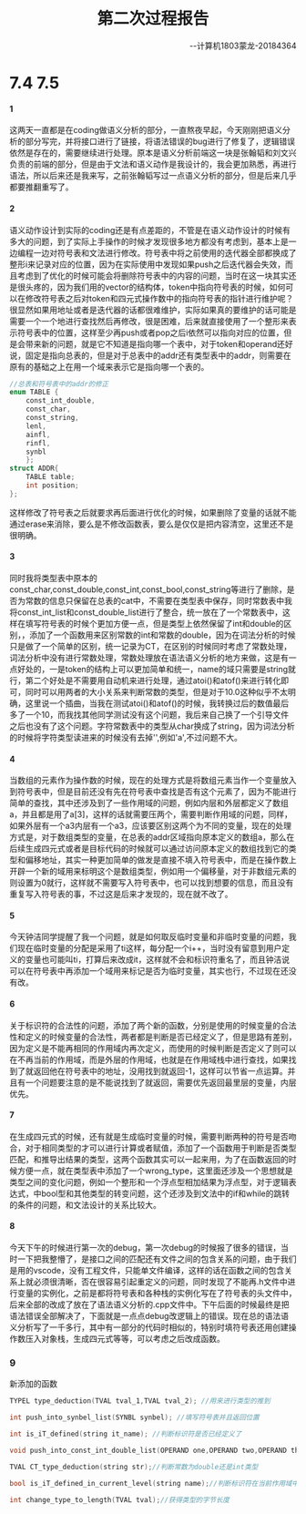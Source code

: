 <h1 align="center">第二次过程报告</h1>

<p align="right">--计算机1803蒙龙-20184364</p>

# 7.4 7.5

#### 1

这两天一直都是在coding做语义分析的部分，一直熬夜早起，今天刚刚把语义分析的部分写完，并将接口进行了链接，将语法错误的bug进行了修复了，逻辑错误依然是存在的，需要继续进行处理。原本是语义分析前端这一块是张翰韬和刘文兴负责的前端的部分，但是由于文法和语义动作是我设计的，我会更加熟悉，再进行语法，所以后来还是我来写，之前张翰韬写过一点语义分析的部分，但是后来几乎都要推翻重写了。

#### 2

语义动作设计到实际的coding还是有点差距的，不管是在语义动作设计的时候有多大的问题，到了实际上手操作的时候才发现很多地方都没有考虑到，基本上是一边编程一边对符号表和文法进行修改。符号表中将之前使用的迭代器全部都换成了整形i来记录对应的位置，因为在实际使用中发现如果push之后迭代器会失效，而且考虑到了优化的时候可能会将删除符号表中的内容的问题，当时在这一块其实还是很头疼的，因为我们用的vector的结构体，token中指向符号表的时候，如何可以在修改符号表之后对token和四元式操作数中的指向符号表的指针进行维护呢？很显然如果用地址或者是迭代器的话都很难维护，实际如果真的要维护的话可能是需要一个一个地进行查找然后再修改，很是困难，后来就直接使用了一个整形来表示符号表中的位置，这样至少再push或者pop之后i依然可以指向对应的位置，但是会带来新的问题，就是它不知道是指向哪一个表中，对于token和operand还好说，固定是指向总表的，但是对于总表中的addr还有类型表中的addr，则需要在原有的基础之上在用一个域来表示它是指向哪一个表的。

```c++
//总表和符号表中的addr的修正
enum TABLE {
    const_int_double,
    const_char,
    const_string,
    lenl,
    ainfl,
    rinfl,
    synbl
    };
struct ADDR{
    TABLE table;
    int position;
};
```

这样修改了符号表之后就要求再后面进行优化的时候，如果删除了变量的话就不能通过erase来消除，要么是不修改函数表，要么是仅仅是把内容清空，这里还不是很明确。

#### 3

同时我将类型表中原本的const_char,const_double,const_int,const_bool,const_string等进行了删除，是否为常数的信息只保留在总表的cat中，不需要在类型表中保存，同时常数表中我将const_int_list和const_double_list进行了整合，统一放在了一个常数表中，这样在填写符号表的时候个更加方便一点，但是类型上依然保留了int和double的区别，，添加了一个函数用来区别常数的int和常数的double，因为在词法分析的时候只是做了一个简单的区别，统一记录为CT，在区别的时候同时考虑了常数处理，词法分析中没有进行常数处理，常数处理放在语法语义分析的地方来做，这是有一点好处的，一是token的结构上可以更加简单和统一，name的域只需要是string就行，第二个好处是不需要用自动机来进行处理，通过atoi()和atof()来进行转化即可，同时可以用两者的大小关系来判断常数的类型，但是对于10.0这种似乎不太明确，这里说一个插曲，当我在测试atoi()和atof()的时候，我转换过后的数值最后多了一个10，而我找其他同学测试没有这个问题，我后来自己换了一个引导文件之后也没有了这个问题。字符常数表中的类型从char换成了string，因为词法分析的时候将字符类型读进来的时候没有去掉'',例如'a',不过问题不大。

#### 4

当数组的元素作为操作数的时候，现在的处理方式是将数组元素当作一个变量放入到符号表中，但是目前还没有先在符号表中查找是否有这个元素了，因为不能进行简单的查找，其中还涉及到了一些作用域的问题，例如内层和外层都定义了数组a，并且都是用了a[3]，这样的话就需要压两个，需要判断作用域的问题，同样，如果外层有一个a3内层有一个a3，应该要区别这两个为不同的变量，现在的处理方式是，对于数组类型的变量，在总表的addr区域指向原本定义的数组a，那么在后续生成四元式或者是目标代码的时候就可以通过访问原本定义的数组找到它的类型和偏移地址，其实一种更加简单的做发是直接不填入符号表中，而是在操作数上开辟一个新的域用来标明这个是数组类型，例如用一个偏移量，对于非数组元素的则设置为0就行，这样就不需要写入符号表中，也可以找到想要的信息，而且没有重复写入符号表的事，不过这是后来才发现的，现在就不改了。

#### 5

今天钟洁同学提醒了我一个问题，就是如何取反临时变量和非临时变量的问题，我们现在临时变量的分配是采用了ti这样，每分配一个i++，当时没有留意到用户定义的变量也可能叫ti，打算后来改成it，这样就不会和标识符重名了，而且钟洁说可以在符号表中再添加一个域用来标记是否为临时变量，其实也行，不过现在还没有改。

#### 6

关于标识符的合法性的问题，添加了两个新的函数，分别是使用的时候变量的合法性和定义的时候变量的合法性，两者都是判断是否已经定义了，但是思路有差别，因为定义是不能再相同的作用域内再次定义，而使用的时候判断是否定义了则可以在不再当前的作用域，而是外层的作用域，也就是在作用域栈中进行查找，如果找到了就返回他在符号表中的地址，没用找到就返回-1，这样可以节省一点运算。并且有一个问题要注意的是不能说找到了就返回，需要优先返回最里层的变量，内层优先。

#### 7

在生成四元式的时候，还有就是生成临时变量的时候，需要判断两种的符号是否吻合，对于相同类型的才可以进行计算或者赋值，添加了一个函数用于判断是否类型匹配，和推导出结果的类型，这两个函数其实可以一起来用，为了在函数返回的时候方便一点，就在类型表中添加了一个wrong_type，这里面还涉及一个思想就是类型之间的变化问题，例如一个整形和一个浮点型相加结果为浮点型，对于逻辑表达式，中bool型和其他类型的转变问题，这个还涉及到文法中的if和while的跳转的条件的问题，和文法设计的关系比较大。

#### 8

今天下午的时候进行第一次的debug，第一次debug的时候报了很多的错误，当时一下把我整懵了，是接口之间的匹配还有文件之间的包含关系的问题，由于我们是用的vscode，没有工程文件，只能单文件编译，这样的话在函数之间的包含关系上就必须很清晰，否在很容易引起重定义的问题，同时发现了不能再.h文件中进行变量的实例化，之前是都将符号表和各种栈的实例化写在了符号表的头文件中，后来全部的改成了放在了语法语义分析的.cpp文件中。下午后面的时候最终是把语法错误全部解决了，下面就是一点点debug改逻辑上的错误。现在总的语法语义分析写了一千多行，其中有一部分的代码时相似的，特别时填符号表还用创建操作数压入对象栈，生成四元式等等，可以考虑之后改成函数。

### 9 

新添加的函数

```c++
TYPEL type_deduction(TVAL tval_1,TVAL tval_2); //用来进行类型的推到

int push_into_synbel_list(SYNBL synbel); //填写符号表并且返回位置

int is_iT_defined(string it_name); //判断标识符是否已经定义了

void push_into_const_int_double_list(OPERAND one,OPERAND two,OPERAND three,SIGN sign);//填写常数表，如果临时变量为常数，则需要额外填写常数表，目前还没有做bool型的

TVAL CT_type_deduction(string str);//判断常数为double还是int类型

bool is_iT_defined_in_current_level(string name);//判断标识符在当前作用域中是否已经定义过

int change_type_to_length(TVAL tval);//获得类型的字节长度
```